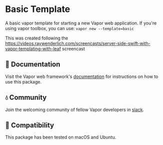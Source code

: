 # Basic Template

A basic vapor template for starting a new Vapor web application. If you're using vapor toolbox, you can use: `vapor new --template=basic`

This was created following the https://videos.raywenderlich.com/screencasts/server-side-swift-with-vapor-templating-with-leaf screencast

## 📖 Documentation

Visit the Vapor web framework's [documentation](http://docs.vapor.codes) for instructions on how to use this package.

## 💧 Community

Join the welcoming community of fellow Vapor developers in [slack](http://vapor.team).

## 🔧 Compatibility

This package has been tested on macOS and Ubuntu.
